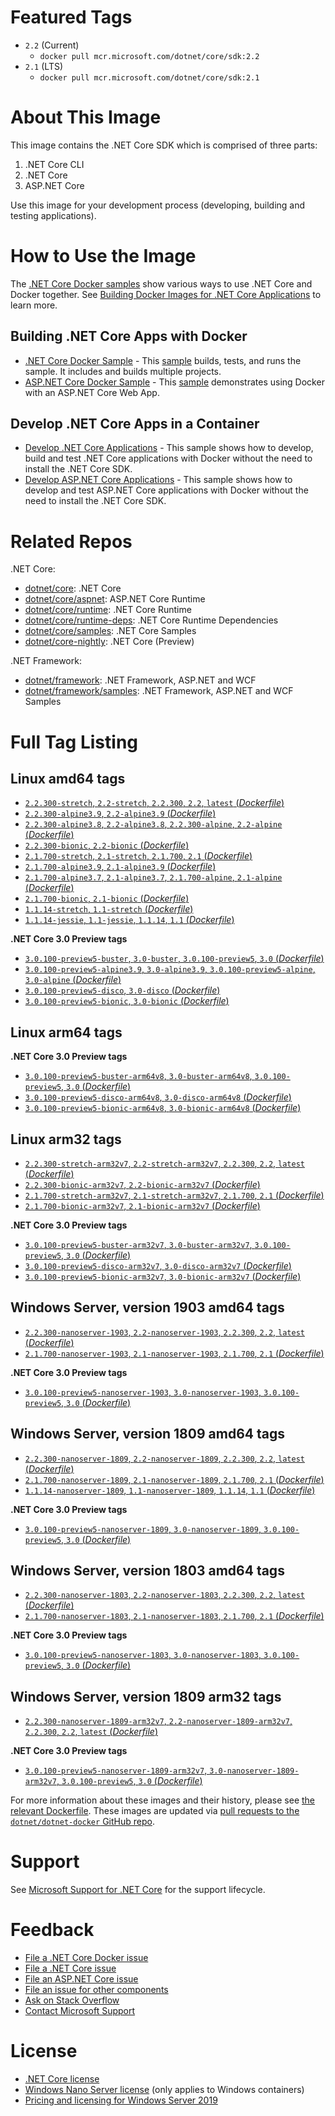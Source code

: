 # Featured Tags

* `2.2` (Current)
  * `docker pull mcr.microsoft.com/dotnet/core/sdk:2.2`
* `2.1` (LTS)
  * `docker pull mcr.microsoft.com/dotnet/core/sdk:2.1`

# About This Image

This image contains the .NET Core SDK which is comprised of three parts:

1. .NET Core CLI
1. .NET Core
1. ASP.NET Core

Use this image for your development process (developing, building and testing applications).

# How to Use the Image

The [.NET Core Docker samples](https://github.com/dotnet/dotnet-docker/blob/master/samples/README.md) show various ways to use .NET Core and Docker together. See [Building Docker Images for .NET Core Applications](https://docs.microsoft.com/dotnet/core/docker/building-net-docker-images) to learn more.

## Building .NET Core Apps with Docker

* [.NET Core Docker Sample](https://github.com/dotnet/dotnet-docker/blob/master/samples/dotnetapp/README.md) - This [sample](https://github.com/dotnet/dotnet-docker/blob/master/samples/dotnetapp/Dockerfile) builds, tests, and runs the sample. It includes and builds multiple projects.
* [ASP.NET Core Docker Sample](https://github.com/dotnet/dotnet-docker/blob/master/samples/aspnetapp/README.md) - This [sample](https://github.com/dotnet/dotnet-docker/blob/master/samples/aspnetapp/Dockerfile) demonstrates using Docker with an ASP.NET Core Web App.

## Develop .NET Core Apps in a Container

* [Develop .NET Core Applications](https://github.com/dotnet/dotnet-docker/blob/master/samples/dotnetapp/dotnet-docker-dev-in-container.md) - This sample shows how to develop, build and test .NET Core applications with Docker without the need to install the .NET Core SDK.
* [Develop ASP.NET Core Applications](https://github.com/dotnet/dotnet-docker/blob/master/samples/aspnetapp/aspnet-docker-dev-in-container.md) - This sample shows how to develop and test ASP.NET Core applications with Docker without the need to install the .NET Core SDK.

# Related Repos

.NET Core:

* [dotnet/core](https://hub.docker.com/_/microsoft-dotnet-core/): .NET Core
* [dotnet/core/aspnet](https://hub.docker.com/_/microsoft-dotnet-core-aspnet/): ASP.NET Core Runtime
* [dotnet/core/runtime](https://hub.docker.com/_/microsoft-dotnet-core-runtime/): .NET Core Runtime
* [dotnet/core/runtime-deps](https://hub.docker.com/_/microsoft-dotnet-core-runtime-deps/): .NET Core Runtime Dependencies
* [dotnet/core/samples](https://hub.docker.com/_/microsoft-dotnet-core-samples/): .NET Core Samples
* [dotnet/core-nightly](https://hub.docker.com/_/microsoft-dotnet-core-nightly/): .NET Core (Preview)

.NET Framework:

* [dotnet/framework](https://hub.docker.com/_/microsoft-dotnet-framework/): .NET Framework, ASP.NET and WCF
* [dotnet/framework/samples](https://hub.docker.com/_/microsoft-dotnet-framework-samples/): .NET Framework, ASP.NET and WCF Samples

# Full Tag Listing

## Linux amd64 tags

- [`2.2.300-stretch`, `2.2-stretch`, `2.2.300`, `2.2`, `latest` (*Dockerfile*)](https://github.com/dotnet/dotnet-docker/blob/master/2.2/sdk/stretch/amd64/Dockerfile)
- [`2.2.300-alpine3.9`, `2.2-alpine3.9` (*Dockerfile*)](https://github.com/dotnet/dotnet-docker/blob/master/2.2/sdk/alpine3.9/amd64/Dockerfile)
- [`2.2.300-alpine3.8`, `2.2-alpine3.8`, `2.2.300-alpine`, `2.2-alpine` (*Dockerfile*)](https://github.com/dotnet/dotnet-docker/blob/master/2.2/sdk/alpine3.8/amd64/Dockerfile)
- [`2.2.300-bionic`, `2.2-bionic` (*Dockerfile*)](https://github.com/dotnet/dotnet-docker/blob/master/2.2/sdk/bionic/amd64/Dockerfile)
- [`2.1.700-stretch`, `2.1-stretch`, `2.1.700`, `2.1` (*Dockerfile*)](https://github.com/dotnet/dotnet-docker/blob/master/2.1/sdk/stretch/amd64/Dockerfile)
- [`2.1.700-alpine3.9`, `2.1-alpine3.9` (*Dockerfile*)](https://github.com/dotnet/dotnet-docker/blob/master/2.1/sdk/alpine3.9/amd64/Dockerfile)
- [`2.1.700-alpine3.7`, `2.1-alpine3.7`, `2.1.700-alpine`, `2.1-alpine` (*Dockerfile*)](https://github.com/dotnet/dotnet-docker/blob/master/2.1/sdk/alpine3.7/amd64/Dockerfile)
- [`2.1.700-bionic`, `2.1-bionic` (*Dockerfile*)](https://github.com/dotnet/dotnet-docker/blob/master/2.1/sdk/bionic/amd64/Dockerfile)
- [`1.1.14-stretch`, `1.1-stretch` (*Dockerfile*)](https://github.com/dotnet/dotnet-docker/blob/master/1.1/sdk/stretch/amd64/Dockerfile)
- [`1.1.14-jessie`, `1.1-jessie`, `1.1.14`, `1.1` (*Dockerfile*)](https://github.com/dotnet/dotnet-docker/blob/master/1.1/sdk/jessie/amd64/Dockerfile)

**.NET Core 3.0 Preview tags**

- [`3.0.100-preview5-buster`, `3.0-buster`, `3.0.100-preview5`, `3.0` (*Dockerfile*)](https://github.com/dotnet/dotnet-docker/blob/master/3.0/sdk/buster/amd64/Dockerfile)
- [`3.0.100-preview5-alpine3.9`, `3.0-alpine3.9`, `3.0.100-preview5-alpine`, `3.0-alpine` (*Dockerfile*)](https://github.com/dotnet/dotnet-docker/blob/master/3.0/sdk/alpine3.9/amd64/Dockerfile)
- [`3.0.100-preview5-disco`, `3.0-disco` (*Dockerfile*)](https://github.com/dotnet/dotnet-docker/blob/master/3.0/sdk/disco/amd64/Dockerfile)
- [`3.0.100-preview5-bionic`, `3.0-bionic` (*Dockerfile*)](https://github.com/dotnet/dotnet-docker/blob/master/3.0/sdk/bionic/amd64/Dockerfile)

## Linux arm64 tags

**.NET Core 3.0 Preview tags**

- [`3.0.100-preview5-buster-arm64v8`, `3.0-buster-arm64v8`, `3.0.100-preview5`, `3.0` (*Dockerfile*)](https://github.com/dotnet/dotnet-docker/blob/master/3.0/sdk/buster/arm64v8/Dockerfile)
- [`3.0.100-preview5-disco-arm64v8`, `3.0-disco-arm64v8` (*Dockerfile*)](https://github.com/dotnet/dotnet-docker/blob/master/3.0/sdk/disco/arm64v8/Dockerfile)
- [`3.0.100-preview5-bionic-arm64v8`, `3.0-bionic-arm64v8` (*Dockerfile*)](https://github.com/dotnet/dotnet-docker/blob/master/3.0/sdk/bionic/arm64v8/Dockerfile)

## Linux arm32 tags

- [`2.2.300-stretch-arm32v7`, `2.2-stretch-arm32v7`, `2.2.300`, `2.2`, `latest` (*Dockerfile*)](https://github.com/dotnet/dotnet-docker/blob/master/2.2/sdk/stretch/arm32v7/Dockerfile)
- [`2.2.300-bionic-arm32v7`, `2.2-bionic-arm32v7` (*Dockerfile*)](https://github.com/dotnet/dotnet-docker/blob/master/2.2/sdk/bionic/arm32v7/Dockerfile)
- [`2.1.700-stretch-arm32v7`, `2.1-stretch-arm32v7`, `2.1.700`, `2.1` (*Dockerfile*)](https://github.com/dotnet/dotnet-docker/blob/master/2.1/sdk/stretch/arm32v7/Dockerfile)
- [`2.1.700-bionic-arm32v7`, `2.1-bionic-arm32v7` (*Dockerfile*)](https://github.com/dotnet/dotnet-docker/blob/master/2.1/sdk/bionic/arm32v7/Dockerfile)

**.NET Core 3.0 Preview tags**

- [`3.0.100-preview5-buster-arm32v7`, `3.0-buster-arm32v7`, `3.0.100-preview5`, `3.0` (*Dockerfile*)](https://github.com/dotnet/dotnet-docker/blob/master/3.0/sdk/buster/arm32v7/Dockerfile)
- [`3.0.100-preview5-disco-arm32v7`, `3.0-disco-arm32v7` (*Dockerfile*)](https://github.com/dotnet/dotnet-docker/blob/master/3.0/sdk/disco/arm32v7/Dockerfile)
- [`3.0.100-preview5-bionic-arm32v7`, `3.0-bionic-arm32v7` (*Dockerfile*)](https://github.com/dotnet/dotnet-docker/blob/master/3.0/sdk/bionic/arm32v7/Dockerfile)

## Windows Server, version 1903 amd64 tags

- [`2.2.300-nanoserver-1903`, `2.2-nanoserver-1903`, `2.2.300`, `2.2`, `latest` (*Dockerfile*)](https://github.com/dotnet/dotnet-docker/blob/master/2.2/sdk/nanoserver-1903/amd64/Dockerfile)
- [`2.1.700-nanoserver-1903`, `2.1-nanoserver-1903`, `2.1.700`, `2.1` (*Dockerfile*)](https://github.com/dotnet/dotnet-docker/blob/master/2.1/sdk/nanoserver-1903/amd64/Dockerfile)

**.NET Core 3.0 Preview tags**

- [`3.0.100-preview5-nanoserver-1903`, `3.0-nanoserver-1903`, `3.0.100-preview5`, `3.0` (*Dockerfile*)](https://github.com/dotnet/dotnet-docker/blob/master/3.0/sdk/nanoserver-1903/amd64/Dockerfile)

## Windows Server, version 1809 amd64 tags

- [`2.2.300-nanoserver-1809`, `2.2-nanoserver-1809`, `2.2.300`, `2.2`, `latest` (*Dockerfile*)](https://github.com/dotnet/dotnet-docker/blob/master/2.2/sdk/nanoserver-1809/amd64/Dockerfile)
- [`2.1.700-nanoserver-1809`, `2.1-nanoserver-1809`, `2.1.700`, `2.1` (*Dockerfile*)](https://github.com/dotnet/dotnet-docker/blob/master/2.1/sdk/nanoserver-1809/amd64/Dockerfile)
- [`1.1.14-nanoserver-1809`, `1.1-nanoserver-1809`, `1.1.14`, `1.1` (*Dockerfile*)](https://github.com/dotnet/dotnet-docker/blob/master/1.1/sdk/nanoserver-1809/amd64/Dockerfile)

**.NET Core 3.0 Preview tags**

- [`3.0.100-preview5-nanoserver-1809`, `3.0-nanoserver-1809`, `3.0.100-preview5`, `3.0` (*Dockerfile*)](https://github.com/dotnet/dotnet-docker/blob/master/3.0/sdk/nanoserver-1809/amd64/Dockerfile)

## Windows Server, version 1803 amd64 tags

- [`2.2.300-nanoserver-1803`, `2.2-nanoserver-1803`, `2.2.300`, `2.2`, `latest` (*Dockerfile*)](https://github.com/dotnet/dotnet-docker/blob/master/2.2/sdk/nanoserver-1803/amd64/Dockerfile)
- [`2.1.700-nanoserver-1803`, `2.1-nanoserver-1803`, `2.1.700`, `2.1` (*Dockerfile*)](https://github.com/dotnet/dotnet-docker/blob/master/2.1/sdk/nanoserver-1803/amd64/Dockerfile)

**.NET Core 3.0 Preview tags**

- [`3.0.100-preview5-nanoserver-1803`, `3.0-nanoserver-1803`, `3.0.100-preview5`, `3.0` (*Dockerfile*)](https://github.com/dotnet/dotnet-docker/blob/master/3.0/sdk/nanoserver-1803/amd64/Dockerfile)

## Windows Server, version 1809 arm32 tags

- [`2.2.300-nanoserver-1809-arm32v7`, `2.2-nanoserver-1809-arm32v7`, `2.2.300`, `2.2`, `latest` (*Dockerfile*)](https://github.com/dotnet/dotnet-docker/blob/master/2.2/sdk/nanoserver-1809/arm32v7/Dockerfile)

**.NET Core 3.0 Preview tags**

- [`3.0.100-preview5-nanoserver-1809-arm32v7`, `3.0-nanoserver-1809-arm32v7`, `3.0.100-preview5`, `3.0` (*Dockerfile*)](https://github.com/dotnet/dotnet-docker/blob/master/3.0/sdk/nanoserver-1809/arm32v7/Dockerfile)

For more information about these images and their history, please see [the relevant Dockerfile](https://github.com/dotnet/dotnet-docker/search?utf8=%E2%9C%93&q=FROM&type=Code). These images are updated via [pull requests to the `dotnet/dotnet-docker` GitHub repo](https://github.com/dotnet/dotnet-docker/pulls).

# Support

See [Microsoft Support for .NET Core](https://github.com/dotnet/core/blob/master/microsoft-support.md) for the support lifecycle.

# Feedback

* [File a .NET Core Docker issue](https://github.com/dotnet/dotnet-docker/issues)
* [File a .NET Core issue](https://github.com/dotnet/core/issues)
* [File an ASP.NET Core issue](https://github.com/aspnet/home/issues)
* [File an issue for other components](Documentation/core-repos.md)
* [Ask on Stack Overflow](https://stackoverflow.com/questions/tagged/.net-core)
* [Contact Microsoft Support](https://support.microsoft.com/contactus/)

# License

* [.NET Core license](https://github.com/dotnet/dotnet-docker/blob/master/LICENSE)
* [Windows Nano Server license](https://hub.docker.com/_/microsoft-windows-nanoserver/) (only applies to Windows containers)
* [Pricing and licensing for Windows Server 2019](https://www.microsoft.com/en-us/cloud-platform/windows-server-pricing)
